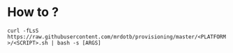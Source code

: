 # How to ?

```curl -fLsS https://raw.githubusercontent.com/mrdotb/provisioning/master/<PLATFORM>/<SCRIPT>.sh | bash -s [ARGS]```
